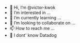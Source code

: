 - 👋 Hi, I’m @victor-kwok
- 👀 I’m interested in ...
- 🌱 I’m currently learning ...
- 💞️ I’m looking to collaborate on ...
- 📫 How to reach me ...
- 🐶 I dont' know Datadog

<!---
victor-kwok/victor-kwok is a ✨ special ✨ repository because its `README.md` (this file) appears on your GitHub profile.
You can click the Preview link to take a look at your changes.
--->
